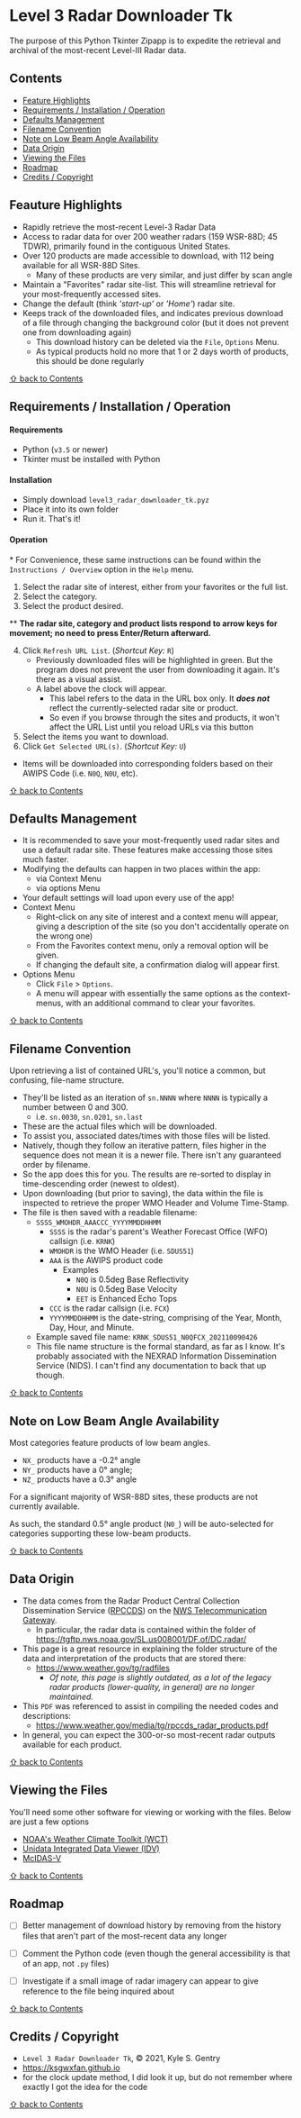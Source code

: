 # Level 3 Radar Downloader Tk

The purpose of this Python Tkinter Zipapp is to expedite the retrieval and archival of the most-recent Level-III Radar data.

## Contents

- [Feature Highlights](#feature-highlights)
- [Requirements / Installation / Operation](#requirements--installation--operation)
- [Defaults Management](#defaults-management)
- [Filename Convention](#filename-convention)
- [Note on Low Beam Angle Availability](#note-on-low-beam-angle-availability)
- [Data Origin](#data-origin)
- [Viewing the Files](#viewing-the-files)
- [Roadmap](#roadmap)
- [Credits / Copyright](#credits--copyright)

## Feauture Highlights

- Rapidly retrieve the most-recent Level-3 Radar Data
- Access to radar data for over 200 weather radars (159 WSR-88D; 45 TDWR), primarily found in the contiguous United States.
- Over 120 products are made accessible to download, with 112 being available for all WSR-88D Sites.
  - Many of these products are very similar, and just differ by scan angle
- Maintain a "Favorites" radar site-list. This will streamline retrieval for your most-frequently accessed sites.
- Change the default (think *'start-up'* or *'Home'*) radar site.
- Keeps track of the downloaded files, and indicates previous download of a file through changing the background color (but it does not prevent one from downloading again)
  - This download history can be deleted via the `File`, `Options` Menu.
  - As typical products hold no more that 1 or 2 days worth of products, this should be done regularly

[&#8679; back to Contents](#contents)

## Requirements / Installation / Operation

#### Requirements

- Python (`v3.5` or newer)
- Tkinter must be installed with Python

#### Installation

- Simply download `level3_radar_downloader_tk.pyz`
- Place it into its own folder
- Run it. That's it!

#### Operation

\* For Convenience, these same instructions can be found within the `Instructions / Overview` option in the `Help` menu.

1) Select the radar site of interest, either from your favorites or the full list.
2) Select the category.
3) Select the product desired.

\*\* **The radar site, category and product lists respond to arrow keys for movement; no need to press Enter/Return afterward.**

4) Click `Refresh URL List`. (*Shortcut Key:* `R`)
    - Previously downloaded files will be highlighted in green. But the program does not prevent the user from downloading it again. It's there as a visual assist.
	- A label above the clock will appear.
	  - This label refers to the data in the URL box only. It ***does not*** reflect the currently-selected radar site or product.
	  - So even if you browse through the sites and products, it won't affect the URL List until you reload URLs via this button
5) Select the items you want to download.
6) Click `Get Selected URL(s)`. (*Shortcut Key:* `U`)
  - Items will be downloaded into corresponding folders based on their AWIPS Code (i.e. `N0Q`, `N0U`, etc).

[&#8679; back to Contents](#contents)

## Defaults Management

- It is recommended to save your most-frequently used radar sites and use a default radar site. These features make accessing those sites much faster.
- Modifying the defaults can happen in two places within the app:
  - via Context Menu
  - via options Menu
- Your default settings will load upon every use of the app!
- Context Menu
  - Right-click on any site of interest and a context menu will appear, giving a description of the site (so you don't accidentally operate on the wrong one)
  - From the Favorites context menu, only a removal option will be given.
  - If changing the default site, a confirmation dialog will appear first.
- Options Menu
  - Click `File` &gt; `Options`.
  - A menu will appear with essentially the same options as the context-menus, with an additional command to clear your favorites.

[&#8679; back to Contents](#contents)

## Filename Convention

Upon retrieving a list of contained URL's, you'll notice a common, but confusing, file-name structure.
- They'll be listed as an iteration of `sn.NNNN` where `NNNN` is typically a number between 0 and 300.
  - i.e. `sn.0030`, `sn.0201`, `sn.last`
- These are the actual files which will be downloaded.
- To assist you, associated dates/times with those files will be listed.
- Natively, though they follow an iterative pattern, files higher in the sequence does not mean it is a newer file. There isn't any guaranteed order by filename.
- So the app does this for you. The results are re-sorted to display in time-descending order (newest to oldest).
- Upon downloading (but prior to saving), the data within the file is inspected to retrieve the proper WMO Header and Volume Time-Stamp.
- The file is then saved with a readable filename:
  - `SSSS_WMOHDR_AAACCC_YYYYMMDDHHMM`
    - `SSSS` is the radar's parent's Weather Forecast Office (WFO) callsign (i.e. `KRNK`)
	- `WMOHDR` is the WMO Header (i.e. `SDUS51`)
	- `AAA` is the AWIPS product code
	  - Examples
	    - `N0Q` is 0.5deg Base Reflectivity
	    - `N0U` is 0.5deg Base Velocity
	    - `EET` is Enhanced Echo Tops
	- `CCC` is the radar callsign (i.e. `FCX`)
	- `YYYYMMDDHHMM` is the date-string, comprising of the Year, Month, Day, Hour, and Minute.
  - Example saved file name: `KRNK_SDUS51_N0QFCX_202110090426`
  - This file name structure is the formal standard, as far as I know. It's probably associated with the NEXRAD Information Dissemination Service (NIDS). I can't find any documentation to back that up though.

[&#8679; back to Contents](#contents)

## Note on Low Beam Angle Availability

Most categories feature products of low beam angles.
  - `NX_` products have a -0.2&deg; angle
  - `NY_` products have a 0&deg; angle;
  - `NZ_` products have a 0.3&deg; angle

For a significant majority of WSR-88D sites, these products are not currently available.

As such, the standard 0.5&deg; angle product (`N0_`) will be auto-selected for categories supporting these low-beam products.

[&#8679; back to Contents](#contents)

## Data Origin

- The data comes from the Radar Product Central Collection Dissemination Service ([RPCCDS](https://www.weather.gov/tg/rpccds)) on the [NWS Telecommunication Gateway](https://tgftp.nws.noaa.gov).
  - In particular, the radar data is contained within the folder of https://tgftp.nws.noaa.gov/SL.us008001/DF.of/DC.radar/
- This page is a great resource in explaining the folder structure of the data and interpretation of the products that are stored there:
  - https://www.weather.gov/tg/radfiles
    - *Of note, this page is slightly outdated, as a lot of the legacy radar products (lower-quality, in general) are no longer maintained.*
- This `PDF` was referenced to assist in compiling the needed codes and descriptions:
  - https://www.weather.gov/media/tg/rpccds_radar_products.pdf
- In general, you can expect the 300-or-so most-recent radar outputs available for each product.

[&#8679; back to Contents](#contents)

## Viewing the Files

You'll need some other software for viewing or working with the files. Below are just a few options

- [NOAA's Weather Climate Toolkit (WCT)](https://www.ncdc.noaa.gov/wct)
- [Unidata Integrated Data Viewer (IDV)](https://www.unidata.ucar.edu/software/idv)
- [McIDAS-V](https://www.ssec.wisc.edu/mcidas/software)

[&#8679; back to Contents](#contents)

## Roadmap

- [ ] Better management of download history by removing from the history files that aren't part of the most-recent data any longer
- [ ] Comment the Python code (even though the general accessibility is that of an app, not `.py` files)
- [ ] Investigate if a small image of radar imagery can appear to give reference to the file being inquired about


[&#8679; back to Contents](#contents)

## Credits / Copyright

- `Level 3 Radar Downloader Tk`, &copy; 2021, Kyle S. Gentry
- https://ksgwxfan.github.io
- for the clock update method, I did look it up, but do not remember where exactly I got the idea for the code

[&#8679; back to Contents](#contents)
























